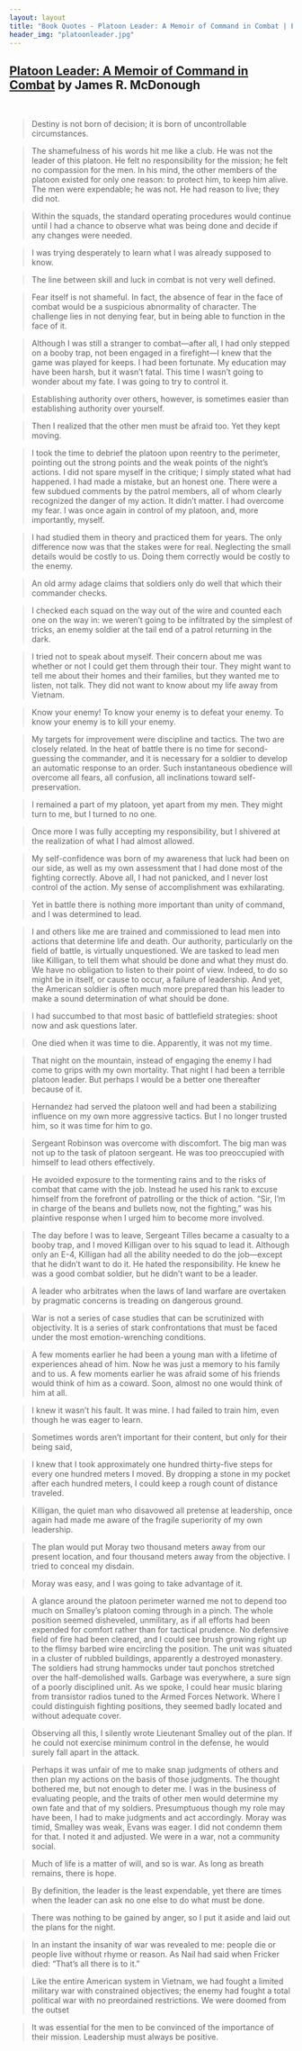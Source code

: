 ```yaml
---
layout: layout
title: "Book Quotes - Platoon Leader: A Memoir of Command in Combat | Eric Farkas"
header_img: "platoonleader.jpg"
---
```


<h2>
  <a
    href="https://www.amazon.com/Platoon-Leader-Memoir-Command-Combat-ebook/dp/B000XUAETY/prudedigit-20"
  >Platoon Leader: A Memoir of Command in Combat</a> by James R. McDonough
</h2>

<br/>

> Destiny is not born of decision; it is born of uncontrollable circumstances.

> The shamefulness of his words hit me like a club. He was not the leader of this platoon. He felt no responsibility for the mission; he felt no compassion for the men. In his mind, the other members of the platoon existed for only one reason: to protect him, to keep him alive. The men were expendable; he was not. He had reason to live; they did not.

> Within the squads, the standard operating procedures would continue until I had a chance to observe what was being done and decide if any changes were needed.

> I was trying desperately to learn what I was already supposed to know.

> The line between skill and luck in combat is not very well defined.

> Fear itself is not shameful. In fact, the absence of fear in the face of combat would be a suspicious abnormality of character. The challenge lies in not denying fear, but in being able to function in the face of it.

> Although I was still a stranger to combat—after all, I had only stepped on a booby trap, not been engaged in a firefight—I knew that the game was played for keeps. I had been fortunate. My education may have been harsh, but it wasn’t fatal. This time I wasn’t going to wonder about my fate. I was going to try to control it.

> Establishing authority over others, however, is sometimes easier than establishing authority over yourself.

> Then I realized that the other men must be afraid too. Yet they kept moving.

> I took the time to debrief the platoon upon reentry to the perimeter, pointing out the strong points and the weak points of the night’s actions. I did not spare myself in the critique; I simply stated what had happened. I had made a mistake, but an honest one. There were a few subdued comments by the patrol members, all of whom clearly recognized the danger of my action. It didn’t matter. I had overcome my fear. I was once again in control of my platoon, and, more importantly, myself.

> I had studied them in theory and practiced them for years. The only difference now was that the stakes were for real. Neglecting the small details would be costly to us. Doing them correctly would be costly to the enemy.

> An old army adage claims that soldiers only do well that which their commander checks.

> I checked each squad on the way out of the wire and counted each one on the way in: we weren’t going to be infiltrated by the simplest of tricks, an enemy soldier at the tail end of a patrol returning in the dark.

> I tried not to speak about myself. Their concern about me was whether or not I could get them through their tour. They might want to tell me about their homes and their families, but they wanted me to listen, not talk. They did not want to know about my life away from Vietnam.

> Know your enemy! To know your enemy is to defeat your enemy. To know your enemy is to kill your enemy.

> My targets for improvement were discipline and tactics. The two are closely related. In the heat of battle there is no time for second-guessing the commander, and it is necessary for a soldier to develop an automatic response to an order. Such instantaneous obedience will overcome all fears, all confusion, all inclinations toward self-preservation.

> I remained a part of my platoon, yet apart from my men. They might turn to me, but I turned to no one.

> Once more I was fully accepting my responsibility, but I shivered at the realization of what I had almost allowed.

> My self-confidence was born of my awareness that luck had been on our side, as well as my own assessment that I had done most of the fighting correctly. Above all, I had not panicked, and I never lost control of the action. My sense of accomplishment was exhilarating.

> Yet in battle there is nothing more important than unity of command, and I was determined to lead.

> I and others like me are trained and commissioned to lead men into actions that determine life and death. Our authority, particularly on the field of battle, is virtually unquestioned. We are tasked to lead men like Killigan, to tell them what should be done and what they must do. We have no obligation to listen to their point of view. Indeed, to do so might be in itself, or cause to occur, a failure of leadership. And yet, the American soldier is often much more prepared than his leader to make a sound determination of what should be done.

> I had succumbed to that most basic of battlefield strategies: shoot now and ask questions later.

> One died when it was time to die. Apparently, it was not my time.

> That night on the mountain, instead of engaging the enemy I had come to grips with my own mortality. That night I had been a terrible platoon leader. But perhaps I would be a better one thereafter because of it.

> Hernandez had served the platoon well and had been a stabilizing influence on my own more aggressive tactics. But I no longer trusted him, so it was time for him to go.

> Sergeant Robinson was overcome with discomfort. The big man was not up to the task of platoon sergeant. He was too preoccupied with himself to lead others effectively.

> He avoided exposure to the tormenting rains and to the risks of combat that came with the job. Instead he used his rank to excuse himself from the forefront of patrolling or the thick of action. “Sir, I’m in charge of the beans and bullets now, not the fighting,” was his plaintive response when I urged him to become more involved.

> The day before I was to leave, Sergeant Tilles became a casualty to a booby trap, and I moved Killigan over to his squad to lead it. Although only an E-4, Killigan had all the ability needed to do the job—except that he didn’t want to do it. He hated the responsibility. He knew he was a good combat soldier, but he didn’t want to be a leader.

> A leader who arbitrates when the laws of land warfare are overtaken by pragmatic concerns is treading on dangerous ground.

> War is not a series of case studies that can be scrutinized with objectivity. It is a series of stark confrontations that must be faced under the most emotion-wrenching conditions.

> A few moments earlier he had been a young man with a lifetime of experiences ahead of him. Now he was just a memory to his family and to us. A few moments earlier he was afraid some of his friends would think of him as a coward. Soon, almost no one would think of him at all.

> I knew it wasn’t his fault. It was mine. I had failed to train him, even though he was eager to learn.

> Sometimes words aren’t important for their content, but only for their being said,

> I knew that I took approximately one hundred thirty-five steps for every one hundred meters I moved. By dropping a stone in my pocket after each hundred meters, I could keep a rough count of distance traveled.

> Killigan, the quiet man who disavowed all pretense at leadership, once again had made me aware of the fragile superiority of my own leadership.

> The plan would put Moray two thousand meters away from our present location, and four thousand meters away from the objective. I tried to conceal my disdain.

> Moray was easy, and I was going to take advantage of it.

> A glance around the platoon perimeter warned me not to depend too much on Smalley’s platoon coming through in a pinch. The whole position seemed disheveled, unmilitary, as if all efforts had been expended for comfort rather than for tactical prudence. No defensive field of fire had been cleared, and I could see brush growing right up to the flimsy barbed wire encircling the position. The unit was situated in a cluster of rubbled buildings, apparently a destroyed monastery. The soldiers had strung hammocks under taut ponchos stretched over the half-demolished walls. Garbage was everywhere, a sure sign of a poorly disciplined unit. As we spoke, I could hear music blaring from transistor radios tuned to the Armed Forces Network. Where I could distinguish fighting positions, they seemed badly located and without adequate cover.

> Observing all this, I silently wrote Lieutenant Smalley out of the plan. If he could not exercise minimum control in the defense, he would surely fall apart in the attack.

> Perhaps it was unfair of me to make snap judgments of others and then plan my actions on the basis of those judgments. The thought bothered me, but not enough to deter me. I was in the business of evaluating people, and the traits of other men would determine my own fate and that of my soldiers. Presumptuous though my role may have been, I had to make judgments and act accordingly. Moray was timid, Smalley was weak, Evans was eager. I did not condemn them for that. I noted it and adjusted. We were in a war, not a community social.

> Much of life is a matter of will, and so is war. As long as breath remains, there is hope.

> By definition, the leader is the least expendable, yet there are times when the leader can ask no one else to do what must be done.

> There was nothing to be gained by anger, so I put it aside and laid out the plans for the night.

> In an instant the insanity of war was revealed to me: people die or people live without rhyme or reason. As Nail had said when Fricker died: “That’s all there is to it.”

> Like the entire American system in Vietnam, we had fought a limited military war with constrained objectives; the enemy had fought a total political war with no preordained restrictions. We were doomed from the outset

> It was essential for the men to be convinced of the importance of their mission. Leadership must always be positive.
